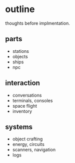 # outline

thoughts before implmentation.

## parts
* stations
* objects
* ships
* npc

## interaction
* conversations
* terminals, consoles
* space flight
* inventory

## systems
* object crafting
* energy, circuits
* scanners, navigation
* logs